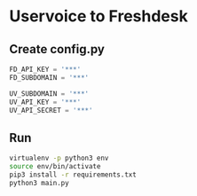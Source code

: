 # Uservoice to Freshdesk

## Create config.py

```py
FD_API_KEY = '***'
FD_SUBDOMAIN = '***'

UV_SUBDOMAIN = '***'
UV_API_KEY = '***'
UV_API_SECRET = '***'
```

## Run

```sh
virtualenv -p python3 env
source env/bin/activate
pip3 install -r requirements.txt
python3 main.py
```
